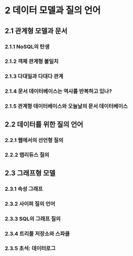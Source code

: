 # 2 데이터 모델과 질의 언어

## 2.1 관계형 모델과 문서

### 2.1.1 NoSQL의 탄생

### 2.1.2 객체 관계형 불일치

### 2.1.3 다대일과 다대다 관계

### 2.1.4 문서 데이터베이스는 역사를 반복하고 있나?

### 2.1.5 관계형 데이터베이스와 오늘날의 문서 데이터베이스

## 2.2 데이터를 위한 질의 언어

### 2.2.1 웹에서의 선언형 질의

### 2.2.2 맵리듀스 질의

## 2.3 그래프형 모델

### 2.3.1 속성 그래프

### 2.3.2 사이퍼 질의 언어

### 2.3.3 SQL의 그래프 질의

### 2.3.4 트리플 저장소와 스파클

### 2.3.5 초석: 데이터로그
